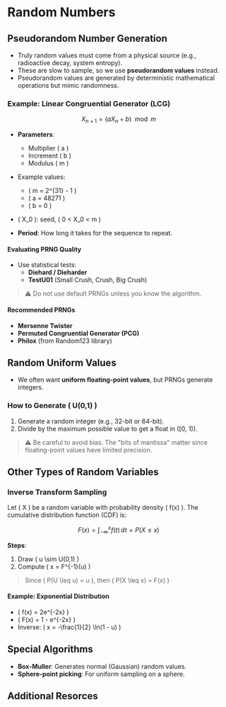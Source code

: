 # Random Numbers

## Pseudorandom Number Generation

- Truly random values must come from a physical source (e.g., radioactive decay, system entropy).
- These are slow to sample, so we use **pseudorandom values** instead.
- Pseudorandom values are generated by deterministic mathematical operations but mimic randomness.

### Example: Linear Congruential Generator (LCG)

$$
X_{n+1} = (aX_n + b) \mod m
$$

- **Parameters**:
  - Multiplier \( a \)
  - Increment \( b \)
  - Modulus \( m \)
- Example values:
  - \( m = 2^{31} - 1 \)
  - \( a = 48271 \)
  - \( b = 0 \)
- \( X_0 \): seed, \( 0 < X_0 < m \)

- **Period**: How long it takes for the sequence to repeat.

#### Evaluating PRNG Quality

- Use statistical tests:
  - **Diehard / Dieharder**
  - **TestU01** (Small Crush, Crush, Big Crush)

> ⚠️ Do not use default PRNGs unless you know the algorithm.

#### Recommended PRNGs

- **Mersenne Twister**
- **Permuted Congruential Generator (PCG)**
- **Philox** (from Random123 library)

## Random Uniform Values

- We often want **uniform floating-point values**, but PRNGs generate integers.

### How to Generate \( U(0,1) \)

1. Generate a random integer (e.g., 32-bit or 64-bit).
2. Divide by the maximum possible value to get a float in \([0, 1)\).

> ⚠️ Be careful to avoid bias.
> The "bits of mantissa" matter since floating-point values have limited precision.

## Other Types of Random Variables

### Inverse Transform Sampling

Let \( X \) be a random variable with probability density \( f(x) \).
The cumulative distribution function (CDF) is:

$$
F(x) = \int_{-\infty}^{x} f(t) \, dt = P(X \leq x)
$$

**Steps**:

1. Draw \( u \sim U(0,1) \)
2. Compute \( x = F^{-1}(u) \)

> Since \( P(U \leq u) = u \), then \( P(X \leq x) = F(x) \)

#### Example: Exponential Distribution

- \( f(x) = 2e^{-2x} \)
- \( F(x) = 1 - e^{-2x} \)
- Inverse: \( x = -\frac{1}{2} \ln(1 - u) \)

## Special Algorithms

- **Box-Muller**: Generates normal (Gaussian) random values.
- **Sphere-point picking**: For uniform sampling on a sphere.

## Additional Resorces
